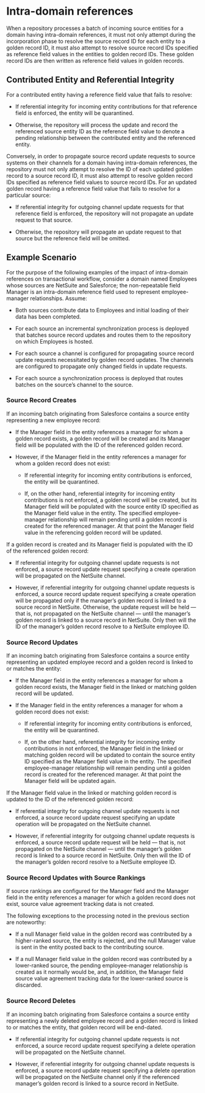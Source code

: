 # Intra-domain references

<head>
  <meta name="guidename" content="DataHub"/>
  <meta name="context" content="GUID-67715946-8925-4e4b-a545-1b64b1100ad7"/>
</head>


When a repository processes a batch of incoming source entities for a domain having intra-domain references, it must not only attempt during the incorporation phase to resolve the source record ID for each entity to a golden record ID, it must also attempt to resolve source record IDs specified as reference field values in the entities to golden record IDs. These golden record IDs are then written as reference field values in golden records.

## Contributed Entity and Referential Integrity

For a contributed entity having a reference field value that fails to resolve:

- If referential integrity for incoming entity contributions for that reference field is enforced, the entity will be quarantined.

- Otherwise, the repository will process the update and record the referenced source entity ID as the reference field value to denote a pending relationship between the contributed entity and the referenced entity.


Conversely, in order to propagate source record update requests to source systems on their channels for a domain having intra-domain references, the repository must not only attempt to resolve the ID of each updated golden record to a source record ID, it must also attempt to resolve golden record IDs specified as reference field values to source record IDs. For an updated golden record having a reference field value that fails to resolve for a particular source:

- If referential integrity for outgoing channel update requests for that reference field is enforced, the repository will not propagate an update request to that source.

- Otherwise, the repository will propagate an update request to that source but the reference field will be omitted.


## Example Scenario

For the purpose of the following examples of the impact of intra-domain references on transactional workflow, consider a domain named Employees whose sources are NetSuite and Salesforce; the non-repeatable field Manager is an intra-domain reference field used to represent employee-manager relationships. Assume:

- Both sources contribute data to Employees and initial loading of their data has been completed.

- For each source an incremental synchronization process is deployed that batches source record updates and routes them to the repository on which Employees is hosted.

- For each source a channel is configured for propagating source record update requests necessitated by golden record updates. The channels are configured to propagate only changed fields in update requests.

- For each source a synchronization process is deployed that routes batches on the source’s channel to the source.

### Source Record Creates

If an incoming batch originating from Salesforce contains a source entity representing a new employee record:

- If the Manager field in the entity references a manager for whom a golden record exists, a golden record will be created and its Manager field will be populated with the ID of the referenced golden record.

- However, if the Manager field in the entity references a manager for whom a golden record does not exist:

  - If referential integrity for incoming entity contributions is enforced, the entity will be quarantined.

  - If, on the other hand, referential integrity for incoming entity contributions is not enforced, a golden record will be created, but its Manager field will be populated with the source entity ID specified as the Manager field value in the entity. The specified employee-manager relationship will remain pending until a golden record is created for the referenced manager. At that point the Manager field value in the referencing golden record will be updated.

If a golden record is created and its Manager field is populated with the ID of the referenced golden record:

- If referential integrity for outgoing channel update requests is not enforced, a source record update request specifying a create operation will be propagated on the NetSuite channel.

- However, if referential integrity for outgoing channel update requests is enforced, a source record update request specifying a create operation will be propagated only if the manager’s golden record is linked to a source record in NetSuite. Otherwise, the update request will be held — that is, not propagated on the NetSuite channel — until the manager’s golden record is linked to a source record in NetSuite. Only then will the ID of the manager’s golden record resolve to a NetSuite employee ID.

### Source Record Updates

If an incoming batch originating from Salesforce contains a source entity representing an updated employee record and a golden record is linked to or matches the entity:

- If the Manager field in the entity references a manager for whom a golden record exists, the Manager field in the linked or matching golden record will be updated.

- If the Manager field in the entity references a manager for whom a golden record does not exist:

  - If referential integrity for incoming entity contributions is enforced, the entity will be quarantined.

  - If, on the other hand, referential integrity for incoming entity contributions in not enforced, the Manager field in the linked or matching golden record will be updated to contain the source entity ID specified as the Manager field value in the entity. The specified employee-manager relationship will remain pending until a golden record is created for the referenced manager. At that point the Manager field will be updated again.

If the Manager field value in the linked or matching golden record is updated to the ID of the referenced golden record:

- If referential integrity for outgoing channel update requests is not enforced, a source record update request specifying an update operation will be propagated on the NetSuite channel.

- However, if referential integrity for outgoing channel update requests is enforced, a source record update request will be held — that is, not propagated on the NetSuite channel — until the manager’s golden record is linked to a source record in NetSuite. Only then will the ID of the manager’s golden record resolve to a NetSuite employee ID.

### Source Record Updates with Source Rankings

If source rankings are configured for the Manager field and the Manager field in the entity references a manager for which a golden record does not exist, source value agreement tracking data is not created.

The following exceptions to the processing noted in the previous section are noteworthy:

- If a null Manager field value in the golden record was contributed by a higher-ranked source, the entity is rejected, and the null Manager value is sent in the entity posted back to the contributing source.

- If a null Manager field value in the golden record was contributed by a lower-ranked source, the pending employee-manager relationship is created as it normally would be, and, in addition, the Manager field source value agreement tracking data for the lower-ranked source is discarded.

### Source Record Deletes

If an incoming batch originating from Salesforce contains a source entity representing a newly deleted employee record and a golden record is linked to or matches the entity, that golden record will be end-dated.

- If referential integrity for outgoing channel update requests is not enforced, a source record update request specifying a delete operation will be propagated on the NetSuite channel.

- However, if referential integrity for outgoing channel update requests is enforced, a source record update request specifying a delete operation will be propagated on the NetSuite channel only if the referenced manager’s golden record is linked to a source record in NetSuite.